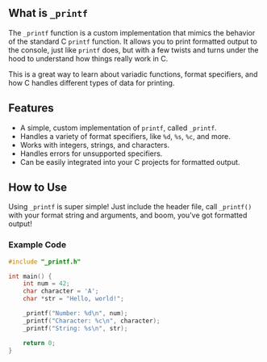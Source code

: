 ## What is `_printf`

The `_printf` function is a custom implementation that mimics the behavior of the standard C `printf` function. It allows you to print formatted output to the console, just like `printf` does, but with a few twists and turns under the hood to understand how things really work in C.

This is a great way to learn about variadic functions, format specifiers, and how C handles different types of data for printing.

## Features

- A simple, custom implementation of `printf`, called `_printf`.
- Handles a variety of format specifiers, like `%d`, `%s`, `%c`, and more.
- Works with integers, strings, and characters.
- Handles errors for unsupported specifiers.
- Can be easily integrated into your C projects for formatted output.

## How to Use

Using `_printf` is super simple! Just include the header file, call `_printf()` with your format string and arguments, and boom, you've got formatted output!

### Example Code

```c
#include "_printf.h"

int main() {
    int num = 42;
    char character = 'A';
    char *str = "Hello, world!";

    _printf("Number: %d\n", num);
    _printf("Character: %c\n", character);
    _printf("String: %s\n", str);

    return 0;
}
